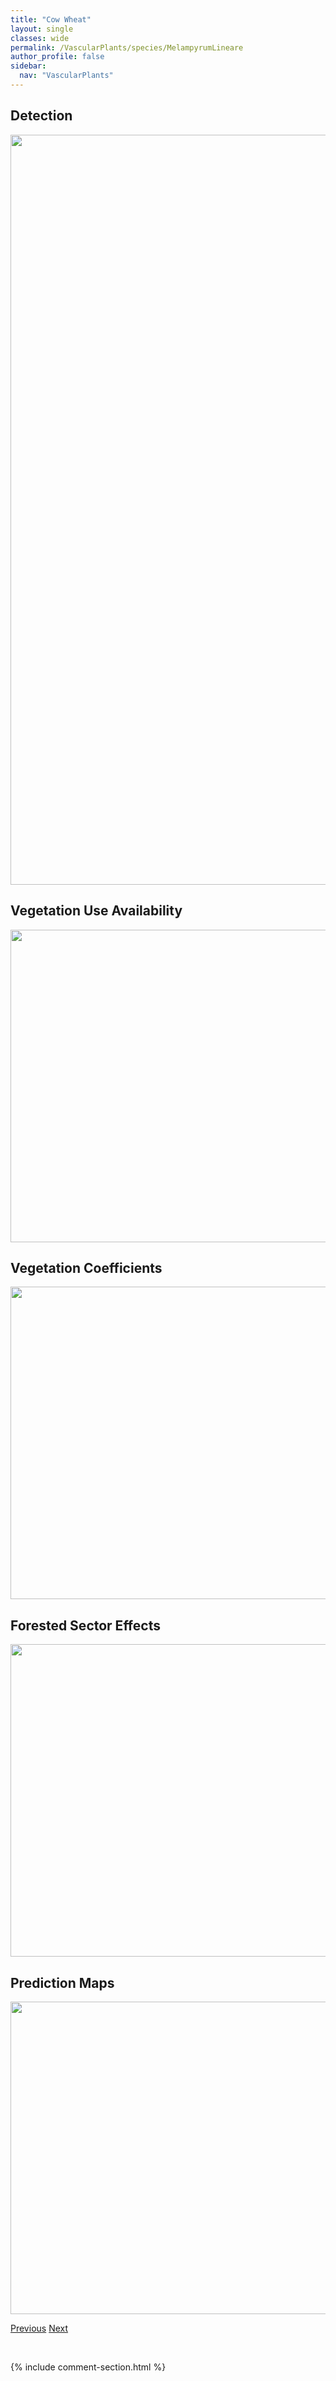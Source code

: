 ```yaml
---
title: "Cow Wheat"
layout: single
classes: wide
permalink: /VascularPlants/species/MelampyrumLineare
author_profile: false
sidebar:
  nav: "VascularPlants"
---
```


<h2>Detection</h2>

<a href="https://drive.google.com/uc?export=view&id=1w1U6p5_EzVeV-7-svWDF6H7-WVfLKpDE">
<img src="https://drive.google.com/uc?export=view&id=1w1U6p5_EzVeV-7-svWDF6H7-WVfLKpDE" height = "1200" width = "800">
</a>


<h2>Vegetation Use Availability</h2>

<a href="https://drive.google.com/uc?export=view&id=1Ehpyvm3IFBYLEXQBSGpc7xxzasqju5WN">
<img src="https://drive.google.com/uc?export=view&id=1Ehpyvm3IFBYLEXQBSGpc7xxzasqju5WN" height = "500" width = "1000">
</a>


<h2>Vegetation Coefficients</h2>

<a href="https://drive.google.com/uc?export=view&id=1SN7bO7En_fUdk3q0sTGZZW1C0aRXHb73">
<img src="https://drive.google.com/uc?export=view&id=1SN7bO7En_fUdk3q0sTGZZW1C0aRXHb73" height = "500" width = "1000">
</a>


<h2>Forested Sector Effects</h2>

<a href="https://drive.google.com/uc?export=view&id=1aoF1uHSXoX1Fl4fUKh3NBkAFpOL3xJf0">
<img src="https://drive.google.com/uc?export=view&id=1aoF1uHSXoX1Fl4fUKh3NBkAFpOL3xJf0" height = "500" width = "1000">
</a>


<h2>Prediction Maps</h2>

<a href="https://drive.google.com/uc?export=view&id=1RHze1gqvJ_P7XKLCKUc0zWOzADmryZDq">
<img src="https://drive.google.com/uc?export=view&id=1RHze1gqvJ_P7XKLCKUc0zWOzADmryZDq" height = "500" width = "1000">
</a>


<a href="/DevelopmentWebsite/VascularPlants/species/MedicagoSativa" class="pagination--pager" title="Alfalfa">Previous</a> <a href="/DevelopmentWebsite/VascularPlants/species/MelicaSpectabilis" class="pagination--pager" title="Melica spectabilis">Next</a>

<p>&nbsp;</p>

{% include comment-section.html %}
